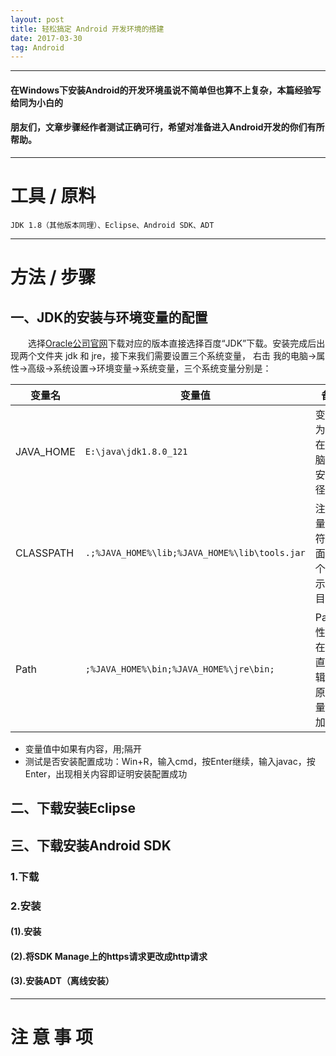 ```yaml
---
layout: post
title: 轻松搞定 Android 开发环境的搭建
date: 2017-03-30
tag: Android
---
```


___
#### 在Windows下安装Android的开发环境虽说不简单但也算不上复杂，本篇经验写给同为小白的
#### 朋友们，文章步骤经作者测试正确可行，希望对准备进入Android开发的你们有所帮助。

___
# 工具 / 原料
    JDK 1.8（其他版本同理）、Eclipse、Android SDK、ADT

___
# 方法 / 步骤

## 一、JDK的安装与环境变量的配置

　　选择[Oracle公司官网](http://www.oracle.com/technetwork/java/javase/downloads/jdk8-downloads-2133151.html)下载对应的版本直接选择百度“JDK”下载。安装完成后出现两个文件夹 jdk 和 jre，接下来我们需要设置三个系统变量，  右击	我的电脑->属性->高级->系统设置->环境变量->系统变量，三个系统变量分别是：

|变量名|变量值|备注|
|----|----|----|
|JAVA_HOME|`E:\java\jdk1.8.0_121`|变量值为JDK在你电脑上的安装路径|
|CLASSPATH|`.;%JAVA_HOME%\lib;%JAVA_HOME%\lib\tools.jar`|注意变量值字符串前面有一个"."表示当前目录|
|Path|``;%JAVA_HOME%\bin;%JAVA_HOME%\jre\bin;``|Path属性已存在，可直接编辑，在原来变量后追加即可|

- 变量值中如果有内容，用;隔开
- 测试是否安装配置成功：Win+R，输入cmd，按Enter继续，输入javac，按Enter，出现相关内容即证明安装配置成功

## 二、下载安装Eclipse

## 三、下载安装Android SDK

### 1.下载

### 2.安装

#### (1).安装

#### (2).将SDK Manage上的https请求更改成http请求

#### (3).安装ADT（离线安装）

___
# 注 意 事 项
